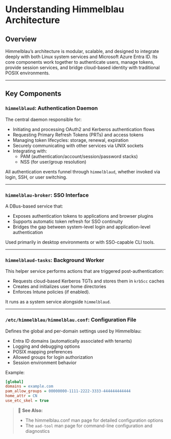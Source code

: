 # Understanding Himmelblau Architecture

## Overview

Himmelblau’s architecture is modular, scalable, and designed to integrate deeply with both Linux system services and Microsoft Azure Entra ID. Its core components work together to authenticate users, manage tokens, provide session services, and bridge cloud-based identity with traditional POSIX environments.

---

## Key Components

### `himmelblaud`: Authentication Daemon

The central daemon responsible for:

- Initiating and processing OAuth2 and Kerberos authentication flows
- Requesting Primary Refresh Tokens (PRTs) and access tokens
- Managing token lifecycles: storage, renewal, expiration
- Securely communicating with other services via UNIX sockets
- Integrating with:
	- PAM (authentication/account/session/password stacks)
	- NSS (for user/group resolution)

All authentication events funnel through `himmelblaud`, whether invoked via login, SSH, or user switching.

---

### `himmelblau-broker`: SSO Interface

A DBus-based service that:

- Exposes authentication tokens to applications and browser plugins
- Supports automatic token refresh for SSO continuity
- Bridges the gap between system-level login and application-level authentication

Used primarily in desktop environments or with SSO-capable CLI tools.

---

### `himmelblaud-tasks`: Background Worker

This helper service performs actions that are triggered post-authentication:

- Requests cloud-based Kerberos TGTs and stores them in `krb5cc` caches
- Creates and initializes user home directories
- Enforces Intune policies (if enabled).

It runs as a system service alongside `himmelblaud`.

---

### `/etc/himmelblau/himmelblau.conf`: Configuration File

Defines the global and per-domain settings used by Himmelblau:

- Entra ID domains (automatically associated with tenants)
- Logging and debugging options
- POSIX mapping preferences
- Allowed groups for login authorization
- Session environment behavior

Example:

```ini
[global]
domains = example.com
pam_allow_groups = 00000000-1111-2222-3333-444444444444
home_attr = CN
use_etc_skel = true
```

> 📘 **See Also:**
>
> * The himmelblau.conf man page for detailed configuration options
> * The `aad-tool` man page for command-line configuration and diagnostics
